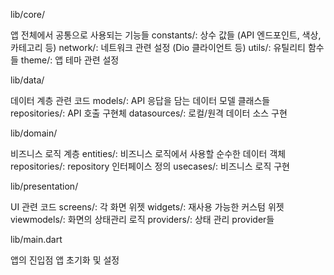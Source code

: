 
lib/core/

앱 전체에서 공통으로 사용되는 기능들
constants/: 상수 값들 (API 엔드포인트, 색상, 카테고리 등)
network/: 네트워크 관련 설정 (Dio 클라이언트 등)
utils/: 유틸리티 함수들
theme/: 앱 테마 관련 설정


lib/data/

데이터 계층 관련 코드
models/: API 응답을 담는 데이터 모델 클래스들
repositories/: API 호출 구현체
datasources/: 로컬/원격 데이터 소스 구현


lib/domain/

비즈니스 로직 계층
entities/: 비즈니스 로직에서 사용할 순수한 데이터 객체
repositories/: repository 인터페이스 정의
usecases/: 비즈니스 로직 구현


lib/presentation/

UI 관련 코드
screens/: 각 화면 위젯
widgets/: 재사용 가능한 커스텀 위젯
viewmodels/: 화면의 상태관리 로직
providers/: 상태 관리 provider들


lib/main.dart

앱의 진입점
앱 초기화 및 설정